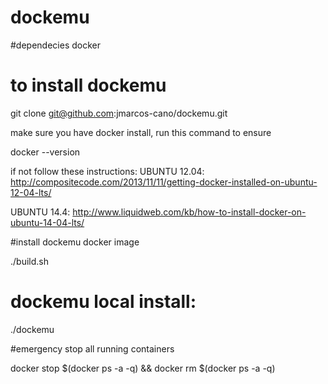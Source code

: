 # dockemu


#dependecies
docker

# to install dockemu

git clone git@github.com:jmarcos-cano/dockemu.git

make sure you have docker install, run this command to ensure

docker --version


if not follow these instructions:
UBUNTU 12.04:
	http://compositecode.com/2013/11/11/getting-docker-installed-on-ubuntu-12-04-lts/

UBUNTU 14.4:
	http://www.liquidweb.com/kb/how-to-install-docker-on-ubuntu-14-04-lts/



#install dockemu docker image 

./build.sh


# dockemu local install:

./dockemu

#emergency stop all running containers

docker stop $(docker ps -a -q) && docker rm $(docker ps -a -q)